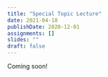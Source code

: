 ```yaml
---
title: "Special Topic Lecture"
date: 2021-04-18
publishDate: 2020-12-01
assignments: []
slides: ""
draft: false
---
```


Coming soon!
